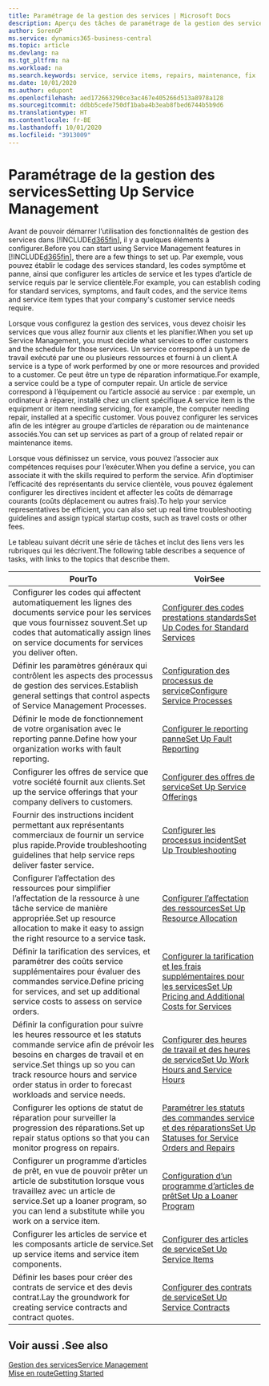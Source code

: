 ```yaml
---
title: Paramétrage de la gestion des services | Microsoft Docs
description: Aperçu des tâches de paramétrage de la gestion des services en fonction de la manière dont vos partenaires gère leurs services.
author: SorenGP
ms.service: dynamics365-business-central
ms.topic: article
ms.devlang: na
ms.tgt_pltfrm: na
ms.workload: na
ms.search.keywords: service, service items, repairs, maintenance, fix
ms.date: 10/01/2020
ms.author: edupont
ms.openlocfilehash: aed172663290ce3ac467e405266d513a8978a128
ms.sourcegitcommit: ddbb5cede750df1baba4b3eab8fbed6744b5b9d6
ms.translationtype: HT
ms.contentlocale: fr-BE
ms.lasthandoff: 10/01/2020
ms.locfileid: "3913009"
---
```

# <a name="setting-up-service-management"></a><span data-ttu-id="66e8a-103">Paramétrage de la gestion des services</span><span class="sxs-lookup"><span data-stu-id="66e8a-103">Setting Up Service Management</span></span>
<span data-ttu-id="66e8a-104">Avant de pouvoir démarrer l’utilisation des fonctionnalités de gestion des services dans [!INCLUDE[d365fin](includes/d365fin_md.md)], il y a quelques éléments à configurer.</span><span class="sxs-lookup"><span data-stu-id="66e8a-104">Before you can start using Service Management features in [!INCLUDE[d365fin](includes/d365fin_md.md)], there are a few things to set up.</span></span> <span data-ttu-id="66e8a-105">Par exemple, vous pouvez établir le codage des services standard, les codes symptôme et panne, ainsi que configurer les articles de service et les types d’article de service requis par le service clientèle.</span><span class="sxs-lookup"><span data-stu-id="66e8a-105">For example, you can establish coding for standard services, symptoms, and fault codes, and the service items and service item types that your company's customer service needs require.</span></span>  

<span data-ttu-id="66e8a-106">Lorsque vous configurez la gestion des services, vous devez choisir les services que vous allez fournir aux clients et les planifier.</span><span class="sxs-lookup"><span data-stu-id="66e8a-106">When you set up Service Management, you must decide what services to offer customers and the schedule for those services.</span></span> <span data-ttu-id="66e8a-107">Un service correspond à un type de travail exécuté par une ou plusieurs ressources et fourni à un client.</span><span class="sxs-lookup"><span data-stu-id="66e8a-107">A service is a type of work performed by one or more resources and provided to a customer.</span></span> <span data-ttu-id="66e8a-108">Ce peut être un type de réparation informatique.</span><span class="sxs-lookup"><span data-stu-id="66e8a-108">For example, a service could be a type of computer repair.</span></span> <span data-ttu-id="66e8a-109">Un article de service correspond à l’équipement ou l’article associé au service : par exemple, un ordinateur à réparer, installé chez un client spécifique.</span><span class="sxs-lookup"><span data-stu-id="66e8a-109">A service item is the equipment or item needing servicing, for example, the computer needing repair, installed at a specific customer.</span></span> <span data-ttu-id="66e8a-110">Vous pouvez configurer les services afin de les intégrer au groupe d’articles de réparation ou de maintenance associés.</span><span class="sxs-lookup"><span data-stu-id="66e8a-110">You can set up services as part of a group of related repair or maintenance items.</span></span>  
  
<span data-ttu-id="66e8a-111">Lorsque vous définissez un service, vous pouvez l’associer aux compétences requises pour l’exécuter.</span><span class="sxs-lookup"><span data-stu-id="66e8a-111">When you define a service, you can associate it with the skills required to perform the service.</span></span> <span data-ttu-id="66e8a-112">Afin d’optimiser l’efficacité des représentants du service clientèle, vous pouvez également configurer les directives incident et affecter les coûts de démarrage courants (coûts déplacement ou autres frais).</span><span class="sxs-lookup"><span data-stu-id="66e8a-112">To help your service representatives be efficient, you can also set up real time troubleshooting guidelines and assign typical startup costs, such as travel costs or other fees.</span></span>  

<span data-ttu-id="66e8a-113">Le tableau suivant décrit une série de tâches et inclut des liens vers les rubriques qui les décrivent.</span><span class="sxs-lookup"><span data-stu-id="66e8a-113">The following table describes a sequence of tasks, with links to the topics that describe them.</span></span>  
  
| <span data-ttu-id="66e8a-114">Pour</span><span class="sxs-lookup"><span data-stu-id="66e8a-114">To</span></span> | <span data-ttu-id="66e8a-115">Voir</span><span class="sxs-lookup"><span data-stu-id="66e8a-115">See</span></span> |
| --- | --- |
| <span data-ttu-id="66e8a-116">Configurer les codes qui affectent automatiquement les lignes des documents service pour les services que vous fournissez souvent.</span><span class="sxs-lookup"><span data-stu-id="66e8a-116">Set up codes that automatically assign lines on service documents for services you deliver often.</span></span> |[<span data-ttu-id="66e8a-117">Configurer des codes prestations standards</span><span class="sxs-lookup"><span data-stu-id="66e8a-117">Set Up Codes for Standard Services</span></span>](service-how-setup-service-coding.md)|
| <span data-ttu-id="66e8a-118">Définir les paramètres généraux qui contrôlent les aspects des processus de gestion des services.</span><span class="sxs-lookup"><span data-stu-id="66e8a-118">Establish general settings that control aspects of Service Management Processes.</span></span>|[<span data-ttu-id="66e8a-119">Configuration des processus de service</span><span class="sxs-lookup"><span data-stu-id="66e8a-119">Configure Service Processes</span></span>](service-setup-service-processes.md)|
| <span data-ttu-id="66e8a-120">Définir le mode de fonctionnement de votre organisation avec le reporting panne.</span><span class="sxs-lookup"><span data-stu-id="66e8a-120">Define how your organization works with fault reporting.</span></span> |[<span data-ttu-id="66e8a-121">Configurer le reporting panne</span><span class="sxs-lookup"><span data-stu-id="66e8a-121">Set Up Fault Reporting</span></span>](service-how-setup-fault-reporting.md) |
| <span data-ttu-id="66e8a-122">Configurer les offres de service que votre société fournit aux clients.</span><span class="sxs-lookup"><span data-stu-id="66e8a-122">Set up the service offerings that your company delivers to customers.</span></span>|[<span data-ttu-id="66e8a-123">Configurer des offres de service</span><span class="sxs-lookup"><span data-stu-id="66e8a-123">Set Up Service Offerings</span></span>](service-how-setup-service-offerings.md)|
| <span data-ttu-id="66e8a-124">Fournir des instructions incident permettant aux représentants commerciaux de fournir un service plus rapide.</span><span class="sxs-lookup"><span data-stu-id="66e8a-124">Provide troubleshooting guidelines that help service reps deliver faster service.</span></span> |[<span data-ttu-id="66e8a-125">Configurer les processus incident</span><span class="sxs-lookup"><span data-stu-id="66e8a-125">Set Up Troubleshooting</span></span>](service-how-setup-troubleshooting.md) |
| <span data-ttu-id="66e8a-126">Configurer l’affectation des ressources pour simplifier l’affectation de la ressource à une tâche service de manière appropriée.</span><span class="sxs-lookup"><span data-stu-id="66e8a-126">Set up resource allocation to make it easy to assign the right resource to a service task.</span></span> |[<span data-ttu-id="66e8a-127">Configurer l’affectation des ressources</span><span class="sxs-lookup"><span data-stu-id="66e8a-127">Set Up Resource Allocation</span></span>](service-how-setup-resource-allocation.md) |
| <span data-ttu-id="66e8a-128">Définir la tarification des services, et paramétrer des coûts service supplémentaires pour évaluer des commandes service.</span><span class="sxs-lookup"><span data-stu-id="66e8a-128">Define pricing for services, and set up additional service costs to assess on service orders.</span></span> |[<span data-ttu-id="66e8a-129">Configurer la tarification et les frais supplémentaires pour les services</span><span class="sxs-lookup"><span data-stu-id="66e8a-129">Set Up Pricing and Additional Costs for Services</span></span>](service-how-setup-service-costs-pricing.md)|
| <span data-ttu-id="66e8a-130">Définir la configuration pour suivre les heures ressource et les statuts commande service afin de prévoir les besoins en charges de travail et en service.</span><span class="sxs-lookup"><span data-stu-id="66e8a-130">Set things up so you can track resource hours and service order status in order to forecast workloads and service needs.</span></span>|[<span data-ttu-id="66e8a-131">Configurer des heures de travail et des heures de service</span><span class="sxs-lookup"><span data-stu-id="66e8a-131">Set Up Work Hours and Service Hours</span></span>](service-how-setup-work-service-hours.md)|
| <span data-ttu-id="66e8a-132">Configurer les options de statut de réparation pour surveiller la progression des réparations.</span><span class="sxs-lookup"><span data-stu-id="66e8a-132">Set up repair status options so that you can monitor progress on repairs.</span></span> | [<span data-ttu-id="66e8a-133">Paramétrer les statuts des commandes service et des réparations</span><span class="sxs-lookup"><span data-stu-id="66e8a-133">Set Up Statuses for Service Orders and Repairs</span></span>](service-order-repair-status.md)|
| <span data-ttu-id="66e8a-134">Configurer un programme d’articles de prêt, en vue de pouvoir prêter un article de substitution lorsque vous travaillez avec un article de service.</span><span class="sxs-lookup"><span data-stu-id="66e8a-134">Set up a loaner program, so you can lend a substitute while you work on a service item.</span></span> |[<span data-ttu-id="66e8a-135">Configuration d’un programme d’articles de prêt</span><span class="sxs-lookup"><span data-stu-id="66e8a-135">Set Up a Loaner Program</span></span>](service-how-setup-loaner-program.md) |
| <span data-ttu-id="66e8a-136">Configurer les articles de service et les composants article de service.</span><span class="sxs-lookup"><span data-stu-id="66e8a-136">Set up service items and service item components.</span></span> |[<span data-ttu-id="66e8a-137">Configurer des articles de service</span><span class="sxs-lookup"><span data-stu-id="66e8a-137">Set Up Service Items</span></span>](service-how-setup-service-items.md) |
| <span data-ttu-id="66e8a-138">Définir les bases pour créer des contrats de service et des devis contrat.</span><span class="sxs-lookup"><span data-stu-id="66e8a-138">Lay the groundwork for creating service contracts and contract quotes.</span></span> |[<span data-ttu-id="66e8a-139">Configurer des contrats de service</span><span class="sxs-lookup"><span data-stu-id="66e8a-139">Set Up Service Contracts</span></span>](service-how-setup-service-contracts.md) |

## <a name="see-also"></a><span data-ttu-id="66e8a-140">Voir aussi .</span><span class="sxs-lookup"><span data-stu-id="66e8a-140">See also</span></span>
[<span data-ttu-id="66e8a-141">Gestion des services</span><span class="sxs-lookup"><span data-stu-id="66e8a-141">Service Management</span></span>](service-service.md)  
[<span data-ttu-id="66e8a-142">Mise en route</span><span class="sxs-lookup"><span data-stu-id="66e8a-142">Getting Started</span></span>](product-get-started.md)  
